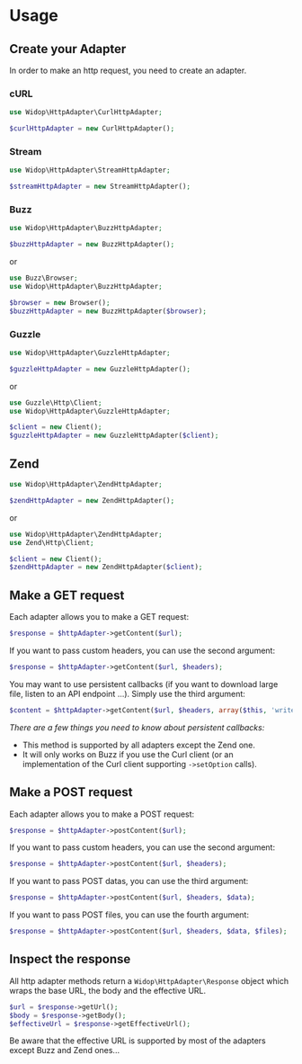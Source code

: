 # Usage

## Create your Adapter

In order to make an http request, you need to create an adapter.

### cURL

``` php
use Widop\HttpAdapter\CurlHttpAdapter;

$curlHttpAdapter = new CurlHttpAdapter();
```

### Stream

``` php
use Widop\HttpAdapter\StreamHttpAdapter;

$streamHttpAdapter = new StreamHttpAdapter();
```

### Buzz

``` php
use Widop\HttpAdapter\BuzzHttpAdapter;

$buzzHttpAdapter = new BuzzHttpAdapter();
```

or

``` php
use Buzz\Browser;
use Widop\HttpAdapter\BuzzHttpAdapter;

$browser = new Browser();
$buzzHttpAdapter = new BuzzHttpAdapter($browser);
```

### Guzzle

``` php
use Widop\HttpAdapter\GuzzleHttpAdapter;

$guzzleHttpAdapter = new GuzzleHttpAdapter();
```

or

``` php
use Guzzle\Http\Client;
use Widop\HttpAdapter\GuzzleHttpAdapter;

$client = new Client();
$guzzleHttpAdapter = new GuzzleHttpAdapter($client);
```

## Zend

``` php
use Widop\HttpAdapter\ZendHttpAdapter;

$zendHttpAdapter = new ZendHttpAdapter();
```

or

``` php
use Widop\HttpAdapter\ZendHttpAdapter;
use Zend\Http\Client;

$client = new Client();
$zendHttpAdapter = new ZendHttpAdapter($client);
```

## Make a GET request

Each adapter allows you to make a GET request:

``` php
$response = $httpAdapter->getContent($url);
```

If you want to pass custom headers, you can use the second argument:

``` php
$response = $httpAdapter->getContent($url, $headers);
```

You may want to use persistent callbacks (if you want to download large file, listen to an API endpoint ...).
Simply use the third argument:

``` php
$content = $httpAdapter->getContent($url, $headers, array($this, 'writeLargeFile');
```

*There are a few things you need to know about persistent callbacks:*
 - This method is supported by all adapters except the Zend one.
 - It will only works on Buzz if you use the Curl client (or an implementation of the Curl client supporting
   `->setOption` calls).

## Make a POST request

Each adapter allows you to make a POST request:

``` php
$response = $httpAdapter->postContent($url);
```

If you want to pass custom headers, you can use the second argument:

``` php
$response = $httpAdapter->postContent($url, $headers);
```

If you want to pass POST datas, you can use the third argument:

``` php
$response = $httpAdapter->postContent($url, $headers, $data);
```

If you want to pass POST files, you can use the fourth argument:

``` php
$response = $httpAdapter->postContent($url, $headers, $data, $files);
```

## Inspect the response

All http adapter methods return a `Widop\HttpAdapter\Response` object which wraps the base URL, the body and the
effective URL.

``` php
$url = $response->getUrl();
$body = $response->getBody();
$effectiveUrl = $response->getEffectiveUrl();
```

Be aware that the effective URL is supported by most of the adapters except Buzz and Zend ones...
